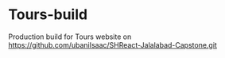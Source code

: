 # Tours-build

Production build for Tours website on https://github.com/ubaniIsaac/SHReact-Jalalabad-Capstone.git
